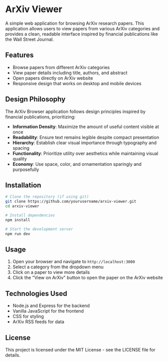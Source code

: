 # ArXiv Viewer

A simple web application for browsing ArXiv research papers. This application allows users to view papers from various ArXiv categories and provides a clean, readable interface inspired by financial publications like the Wall Street Journal.

## Features

- Browse papers from different ArXiv categories
- View paper details including title, authors, and abstract
- Open papers directly on ArXiv website
- Responsive design that works on desktop and mobile devices

## Design Philosophy

The ArXiv Browser application follows design principles inspired by financial publications, prioritizing:

- **Information Density**: Maximize the amount of useful content visible at once
- **Readability**: Ensure text remains legible despite compact presentation
- **Hierarchy**: Establish clear visual importance through typography and spacing
- **Functionality**: Prioritize utility over aesthetics while maintaining visual quality
- **Economy**: Use space, color, and ornamentation sparingly and purposefully

## Installation

```bash
# Clone the repository (if using git)
git clone https://github.com/yourusername/arxiv-viewer.git
cd arxiv-viewer

# Install dependencies
npm install

# Start the development server
npm run dev
```

## Usage

1. Open your browser and navigate to `http://localhost:3000`
2. Select a category from the dropdown menu
3. Click on a paper to view more details
4. Click the "View on ArXiv" button to open the paper on the ArXiv website

## Technologies Used

- Node.js and Express for the backend
- Vanilla JavaScript for the frontend
- CSS for styling
- ArXiv RSS feeds for data

## License

This project is licensed under the MIT License - see the LICENSE file for details.